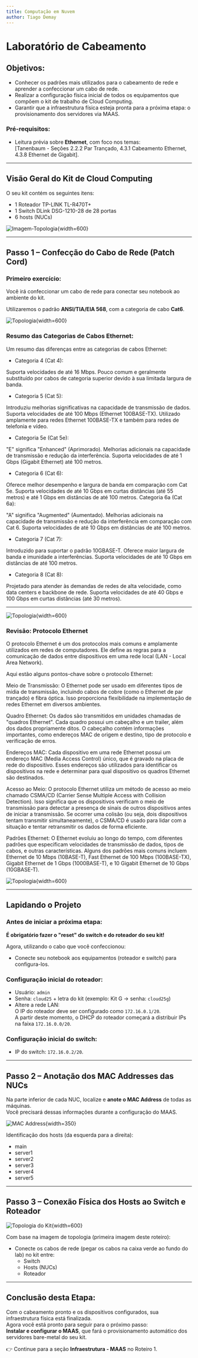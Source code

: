 ```yaml
---
title: Computação em Nuvem
author: Tiago Demay
---
```


# Laboratório de Cabeamento

## Objetivos:

- Conhecer os padrões mais utilizados para o cabeamento de rede e aprender a confeccionar um cabo de rede.
- Realizar a configuração física inicial de todos os equipamentos que compõem o kit de trabalho de Cloud Computing.
- Garantir que a infraestrutura física esteja pronta para a próxima etapa: o provisionamento dos servidores via MAAS.

### Pré-requisitos:

- Leitura prévia sobre **Ethernet**, com foco nos temas:  
  [Tanenbaum - Seções 2.2.2 Par Trançado, 4.3.1 Cabeamento Ethernet, 4.3.8 Ethernet de Gigabit].

---

## Visão Geral do Kit de Cloud Computing

O seu kit contém os seguintes itens:

- 1 Roteador TP-LINK TL-R470T+
- 1 Switch DLink DSG-1210-28 de 28 portas
- 6 hosts (NUCs)

![Imagem-Topologia](../assets/images/arquit_KITs1.png){width=600}

---

## Passo 1 – Confecção do Cabo de Rede (Patch Cord)

### Primeiro exercício:

Você irá confeccionar um cabo de rede para conectar seu notebook ao ambiente do kit.

Utilizaremos o padrão **ANSI/TIA/EIA 568**, com a categoria de cabo **Cat6**.


![Topologia](../assets/images/cat5e6.jpg){width=600}


### Resumo das Categorias de Cabos Ethernet:

Um resumo das diferenças entre as categorias de cabos Ethernet:

* Categoria 4 (Cat 4):

Suporta velocidades de até 16 Mbps.
Pouco comum e geralmente substituído por cabos de categoria superior devido à sua limitada largura de banda.

* Categoria 5 (Cat 5):

Introduziu melhorias significativas na capacidade de transmissão de dados.
Suporta velocidades de até 100 Mbps (Ethernet 100BASE-TX).
Utilizado amplamente para redes Ethernet 100BASE-TX e também para redes de telefonia e vídeo.

* Categoria 5e (Cat 5e):

"E" significa "Enhanced" (Aprimorado).
Melhorias adicionais na capacidade de transmissão e redução da interferência.
Suporta velocidades de até 1 Gbps (Gigabit Ethernet) até 100 metros.

* Categoria 6 (Cat 6):

Oferece melhor desempenho e largura de banda em comparação com Cat 5e.
Suporta velocidades de até 10 Gbps em curtas distâncias (até 55 metros) e até 1 Gbps em distâncias de até 100 metros.
Categoria 6a (Cat 6a):

"A" significa "Augmented" (Aumentado).
Melhorias adicionais na capacidade de transmissão e redução da interferência em comparação com Cat 6.
Suporta velocidades de até 10 Gbps em distâncias de até 100 metros.

* Categoria 7 (Cat 7):

Introduzido para suportar o padrão 10GBASE-T.
Oferece maior largura de banda e imunidade a interferências.
Suporta velocidades de até 10 Gbps em distâncias de até 100 metros.

* Categoria 8 (Cat 8):

Projetado para atender às demandas de redes de alta velocidade, como data centers e backbone de rede.
Suporta velocidades de até 40 Gbps e 100 Gbps em curtas distâncias (até 30 metros).

---

![Topologia](../assets/images/patch.png){width=600}

### Revisão: Protocolo Ethernet

O protocolo Ethernet é um dos protocolos mais comuns e amplamente utilizados em redes de computadores. Ele define as regras para a comunicação de dados entre dispositivos em uma rede local (LAN - Local Area Network).

Aqui estão alguns pontos-chave sobre o protocolo Ethernet:

Meio de Transmissão: O Ethernet pode ser usado em diferentes tipos de mídia de transmissão, incluindo cabos de cobre (como o Ethernet de par trançado) e fibra óptica. Isso proporciona flexibilidade na implementação de redes Ethernet em diversos ambientes.

Quadro Ethernet: Os dados são transmitidos em unidades chamadas de "quadros Ethernet". Cada quadro possui um cabeçalho e um trailer, além dos dados propriamente ditos. O cabeçalho contém informações importantes, como endereços MAC de origem e destino, tipo de protocolo e verificação de erros.

Endereços MAC: Cada dispositivo em uma rede Ethernet possui um endereço MAC (Media Access Control) único, que é gravado na placa de rede do dispositivo. Esses endereços são utilizados para identificar os dispositivos na rede e determinar para qual dispositivo os quadros Ethernet são destinados.

Acesso ao Meio: O protocolo Ethernet utiliza um método de acesso ao meio chamado CSMA/CD (Carrier Sense Multiple Access with Collision Detection). Isso significa que os dispositivos verificam o meio de transmissão para detectar a presença de sinais de outros dispositivos antes de iniciar a transmissão. Se ocorrer uma colisão (ou seja, dois dispositivos tentam transmitir simultaneamente), o CSMA/CD é usado para lidar com a situação e tentar retransmitir os dados de forma eficiente.

Padrões Ethernet: O Ethernet evoluiu ao longo do tempo, com diferentes padrões que especificam velocidades de transmissão de dados, tipos de cabos, e outras características. Alguns dos padrões mais comuns incluem Ethernet de 10 Mbps (10BASE-T), Fast Ethernet de 100 Mbps (100BASE-TX), Gigabit Ethernet de 1 Gbps (1000BASE-T), e 10 Gigabit Ethernet de 10 Gbps (10GBASE-T).

![Topologia](../assets/images/pin_cat6.webp){width=600}

---

## Lapidando o Projeto

### Antes de iniciar a próxima etapa:

**É obrigatório fazer o "reset" do switch e do roteador do seu kit!**

Agora, utilizando o cabo que você confeccionou:

- Conecte seu notebook aos equipamentos (roteador e switch) para configura-los.

### Configuração inicial do roteador:

- Usuário: `admin`
- Senha: `cloud25` + letra do kit (exemplo: Kit G → senha: `cloud25g`)
- Altere a rede LAN:  
O IP do roteador deve ser configurado como `172.16.0.1/20`.  
A partir deste momento, o DHCP do roteador começará a distribuir IPs na faixa `172.16.0.0/20`.

### Configuração inicial do switch:

- IP do switch: `172.16.0.2/20`.

---

## Passo 2 – Anotação dos MAC Addresses das NUCs

Na parte inferior de cada NUC, localize e **anote o MAC Address** de todas as máquinas.  
Você precisará dessas informações durante a configuração do MAAS.

![MAC Address](../assets/images/macaddress_nuc.jpg){width=350}

Identificação dos hosts (da esquerda para a direita):

- main
- server1
- server2
- server3
- server4
- server5

---

## Passo 3 – Conexão Física dos Hosts ao Switch e Roteador

![Topologia do Kit](../assets/images/kit_nv.png){width=600}

Com base na imagem de topologia (primeira imagem deste roteiro):

- Conecte os cabos de rede (pegar os cabos na caixa verde ao fundo do lab) no kit entre:
  - Switch
  - Hosts (NUCs)
  - Roteador

---

## Conclusão desta Etapa:

Com o cabeamento pronto e os dispositivos configurados, sua infraestrutura física está finalizada.  
Agora você está pronto para seguir para o próximo passo:  
**Instalar e configurar o MAAS**, que fará o provisionamento automático dos servidores bare-metal do seu kit.

👉 Continue para a seção **Infraestrutura - MAAS** no Roteiro 1.
